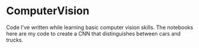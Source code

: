 # ComputerVision
Code I've written while learning basic computer vision skills. The notebooks here are my code to create a CNN that distinguishes between cars and trucks.
